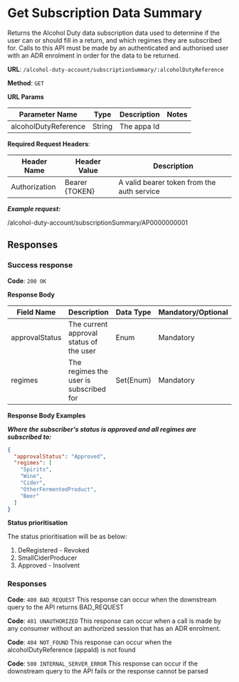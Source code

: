 # Get Subscription Data Summary


Returns the Alcohol Duty data subscription data used to determine if the user can or should fill in a return, and which regimes they are subscribed for.
Calls to this API must be made by an authenticated and authorised user with an ADR enrolment in order for the data to be returned.

**URL**: `/alcohol-duty-account/subscriptionSummary/:alcoholDutyReference`

**Method**: `GET`

**URL Params**

| Parameter Name       | Type   | Description    | Notes                     |
|----------------------|--------|----------------|---------------------------|
| alcoholDutyReference | String | The appa Id    |                           |

**Required Request Headers**:

| Header Name   | Header Value   | Description                                |
|---------------|----------------|--------------------------------------------|
| Authorization | Bearer {TOKEN} | A valid bearer token from the auth service |

***Example request:***

/alcohol-duty-account/subscriptionSummary/AP0000000001

## Responses

### Success response

**Code**: `200 OK`

**Response Body**

| Field Name                            | Description                             | Data Type  | Mandatory/Optional  | Notes                                                          |
|---------------------------------------|-----------------------------------------|------------|---------------------|----------------------------------------------------------------|
| approvalStatus                        | The current approval status of the user | Enum       | Mandatory           | Approved, Insolvent, DeRegistered, Revoked, SmallCiderProducer |
| regimes                               | The regimes the user is subscribed for  | Set(Enum)  | Mandatory           | Beer, Cider, Wine, Spirits, OtherFermentedProduct              |

**Response Body Examples**

***Where the subscriber's status is approved and all regimes are subscribed to:***

```json
{
  "approvalStatus": "Approved",
  "regimes": [
    "Spirits",
    "Wine",
    "Cider",
    "OtherFermentedProduct",
    "Beer"
  ]
}
```

**Status prioritisation**

The status prioritisation will be as below:

1. DeRegistered - Revoked
1. SmallCiderProducer
1. Approved - Insolvent

### Responses
**Code**: `400 BAD_REQUEST`
This response can occur when the downstream query to the API returns BAD_REQUEST

**Code**: `401 UNAUTHORIZED`
This response can occur when a call is made by any consumer without an authorized session that has an ADR enrolment.

**Code**: `404 NOT_FOUND`
This response can occur when the alcoholDutyReference (appaId) is not found

**Code**: `500 INTERNAL_SERVER_ERROR`
This response can occur if the downstream query to the API fails or the response cannot be parsed
